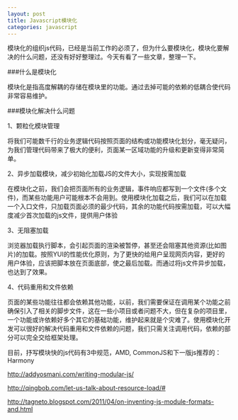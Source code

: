 ```yaml
---
layout: post
title: Javascript模块化
categories: javascript
---
```


模块化的组织js代码，已经是当前工作的必须了，但为什么要模块化，模块化要解决的什么问题，还没有好好整理过。今天有看了一些文章，整理一下。

###什么是模块化

模块化是指高度解耦的存储在模块里的功能。通过去掉可能的依赖的低耦合使代码非常容易维护。

###模块化解决什么问题

1、颗粒化模块管理

将我们可能数千行的业务逻辑代码按照页面的结构或功能模块化划分，毫无疑问，为我们管理代码带来了极大的便利，页面某一区域功能的升级和更新变得非常简单。

2、异步加载模块，减少初始化加载JS的文件大小，实现按需加载

在模块化之前，我们会把页面所有的业务逻辑，事件响应都写到一个文件(多个文件)，而某些功能用户可能根本不会用到。使用模块化加载之后，我们可以在加载一个入口文件，只加载页面必须的最少代码，其余的功能代码按需加载，可以大幅度减少首次加载的js文件，提供用户体验

3、无阻塞加载

浏览器加载执行脚本，会引起页面的渲染被暂停，甚至还会阻塞其他资源(比如图片)的加载。按照YUI的性能优化原则，为了更快的给用户呈现网页内容，更好的用户体验，应该把脚本放在页面底部，使之最后加载。而通过将js文件异步加载，也达到了效果。

4、代码重用和文件依赖

页面的某些功能往往都会依赖其他功能，以前，我们需要保证在调用某个功能之前确保引入了相关的脚步文件，这在一些小项目或者问题不大，但在复杂的项目里，一个功能或许依赖好多个其它的基础功能，维护起来就是个灾难了。使用模块化开发可以很好的解决代码重用和文件依赖的问题，我们只需关注调用代码，依赖的部分可以完全交给框架处理。


目前，抒写模块快的js代码有3中规范，AMD, CommonJS和下一版js推荐的：Harmony

http://addyosmani.com/writing-modular-js/

http://qingbob.com/let-us-talk-about-resource-load/#

http://tagneto.blogspot.com/2011/04/on-inventing-js-module-formats-and.html